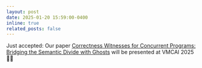 ```yaml
---
layout: post
date: 2025-01-20 15:59:00-0400
inline: true
related_posts: false
---
```


Just accepted: Our paper [Correctness Witnesses for Concurrent Programs: Bridging the Semantic Divide with Ghosts](https://arxiv.org/abs/2411.16612) will be presented at VMCAI 2025 👻🎉
